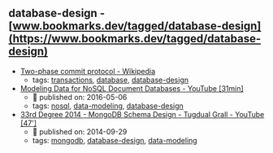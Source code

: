 database-design - [www.bookmarks.dev/tagged/database-design](https://www.bookmarks.dev/tagged/database-design)
---
* [Two-phase commit protocol - Wikipedia](https://en.wikipedia.org/wiki/Two-phase_commit_protocol)
    * tags: [transactions](../tagged/transactions.md), [database](../tagged/database.md), [database-design](../tagged/database-design.md)
* [Modeling Data for NoSQL Document Databases - YouTube [31min]](https://www.youtube.com/watch?v=IUxT7ZRHlZ4)
    * :calendar: published on: 2016-05-06
    * tags: [nosql](../tagged/nosql.md), [data-modeling](../tagged/data-modeling.md), [database-design](../tagged/database-design.md)
* [33rd Degree 2014 - MongoDB Schema Design - Tugdual Grall - YouTube [47']](https://www.youtube.com/watch?v=csKBT8zkRf0)
    * :calendar: published on: 2014-09-29
    * tags: [mongodb](../tagged/mongodb.md), [database-design](../tagged/database-design.md), [data-modeling](../tagged/data-modeling.md)
